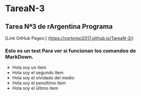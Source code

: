 # TareaN-3

 ## Tarea Nª3 de rArgentina Programa

[Link GitHub Pages:] (https://vortorexi2017.github.io/TareaN-3/)

### Esto es un test Para ver si funcionan los comandos de MarkDown.

<ul>
<li>Hola soy un item</li>
<li>Hola soy el segundo item</li>
<li>Hola soy el olvidado del medio</li>
<li>Hola soy el penúltimo item</li>
<li>Hola soy el último item</li>
</ul>